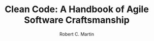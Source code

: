 ---
id: clean-code
title: "Clean Code: A Handbook of Agile Software Craftsmanship"
description: "Even bad code can function. But if code isn't clean, it can bring a development organization to its knees. Every year, countless hours and significant resources are lost because of poorly written code."
url: "https://www.amazon.com/Clean-Code-Handbook-Software-Craftsmanship/dp/0132350882"
thumbnail: "https://m.media-amazon.com/images/I/51E2055ZGUL._SY445_SX342_.jpg"
author: "Robert C. Martin"
category: "Software Engineering"
difficulty: "intermediate"
pages: 464
publishDate: "2008-08-01"
lastUpdated: "2008-08-01"
tags: ["software design", "best practices", "code quality", "refactoring"]
language: "en"
isPaid: true
rating: 4.7
platform: "Amazon"
---